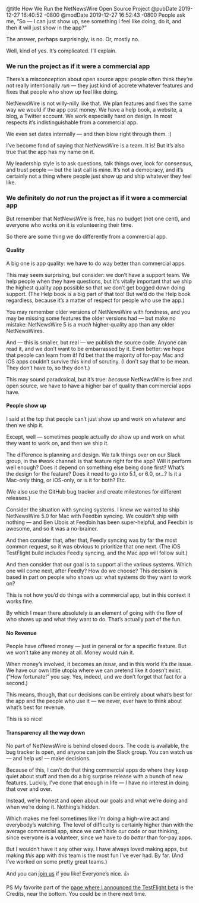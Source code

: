 @title How We Run the NetNewsWire Open Source Project
@pubDate 2019-12-27 16:40:52 -0800
@modDate 2019-12-27 16:52:43 -0800
People ask me, “So — I can just show up, see something I feel like doing, do it, and then it will just show in the app?”

The answer, perhaps surprisingly, is no. Or, mostly no.

Well, kind of yes. It’s complicated. I’ll explain.

### We run the project as if it were a commercial app

There’s a misconception about open source apps: people often think they’re not really intentionally *run* — they just kind of accrete whatever features and fixes that people who show up feel like doing.

NetNewsWire is not willy-nilly like that. We plan features and fixes the same way we would if the app cost money. We have a help book, a website, a blog, a Twitter account. We work especially hard on design. In most respects it’s indistinguishable from a commercial app.

We even set dates internally — and then blow right through them. :)

I’ve become fond of saying that NetNewsWire is a team. It is! But it’s also true that the app has my name on it.

My leadership style is to ask questions, talk things over, look for consensus, and trust people — but the last call is mine. It’s not a democracy, and it’s certainly not a thing where people just show up and ship whatever they feel like.

### We definitely do *not* run the project as if it were a commercial app

But remember that NetNewsWire is free, has no budget (not one cent), and everyone who works on it is volunteering their time.

So there are some thing we do differently from a commercial app.

#### Quality

A big one is app quality: we have to do way better than commercial apps.

This may seem surprising, but consider: we don’t have a support team. We help people when they have questions, but it’s vitally important that we ship the highest quality app possible so that we don’t get bogged down doing support. (The Help book is a big part of that too! But we’d do the Help book regardless, because it’s a matter of respect for people who use the app.)

You may remember older versions of NetNewsWire with fondness, and you may be missing some features the older versions had — but make no mistake: NetNewsWire 5 is a *much* higher-quality app than any older NetNewsWires.

And — this is smaller, but real — we publish the source code. Anyone can read it, and we don’t want to be embarrassed by it. Even better: we hope that people can learn from it! I’d bet that the majority of for-pay Mac and iOS apps couldn’t survive this kind of scrutiny. (I don’t say that to be mean. They don’t have to, so they don’t.)

This may sound paradoxical, but it’s true: *because* NetNewsWire is free and open source, we have to have a higher bar of quality than commercial apps have.

#### People show up

I said at the top that people can’t just show up and work on whatever and then we ship it.

Except, well — sometimes people actually *do* show up and work on what they want to work on, and then we ship it.

The difference is planning and design. We talk things over on our Slack group, in the #work channel: is that feature right for the app? Will it perform well enough? Does it depend on something else being done first? What’s the design for the feature? Does it need to go into 5.1, or 6.0, or…? Is it a Mac-only thing, or iOS-only, or is it for both? Etc.

(We also use the GitHub bug tracker and create milestones for different releases.)

Consider the situation with syncing systems. I knew we wanted to ship NetNewsWire 5.0 for Mac with Feedbin syncing. We couldn’t ship with nothing — and Ben Ubois at Feedbin has been super-helpful, and Feedbin is awesome, and so it was a no-brainer.

And then consider that, after that, Feedly syncing was by far the most common request, so it was obvious to prioritize that one next. (The iOS TestFlight build includes Feedly syncing, and the Mac app will follow suit.)

And then consider that our goal is to support all the various systems. Which one will come next, after Feedly? How do we choose? This decision is based in part on people who shows up: what systems do they want to work on?

This is not how you’d do things with a commercial app, but in this context it works fine.

By which I mean there absolutely *is* an element of going with the flow of who shows up and what they want to do. That’s actually part of the fun.

#### No Revenue

People have offered money — just in general or for a specific feature. But we won’t take any money at all. Money would ruin it.

When money’s involved, it becomes an *issue*, and in this world it’s *the* issue. We have our own little utopia where we can pretend like it doesn’t exist. (“How fortunate!” you say. Yes, indeed, and we don’t forget that fact for a second.)

This means, though, that our decisions can be entirely about what’s best for the app and the people who use it — we never, ever have to think about what’s best for revenue.

This is so nice!

#### Transparency all the way down

No part of NetNewsWire is behind closed doors. The code is available, the bug tracker is open, and anyone can join the Slack group. You can watch us — and help us! — make decisions.

Because of this, I can’t do that thing commercial apps do where they keep quiet about stuff and then do a big surprise release with a bunch of new features. Luckily, I’ve done that enough in life — I have no interest in doing that over and over.

Instead, we’re honest and open about our goals and what we’re doing and when we’re doing it. Nothing’s hidden.

Which makes me feel sometimes like I’m doing a high-wire act and everybody’s watching. The level of difficulty is certainly higher than with the average commercial app, since we can’t hide our code or our thinking, since everyone is a volunteer, since we have to do *better* than for-pay apps.

But I wouldn’t have it any other way. I have always loved making apps, but making *this* app with *this* team is the most fun I’ve ever had. By far. (And I’ve worked on some pretty great teams.)

And you can [join us](https://github.com/brentsimmons/NetNewsWire/blob/master/CONTRIBUTING.md) if you like! Everyone’s nice. 👍

PS My favorite part of the [page where I announced the TestFlight beta](https://ranchero.com/netnewswire/test-ios) is the Credits, near the bottom. You could be in there next time.
